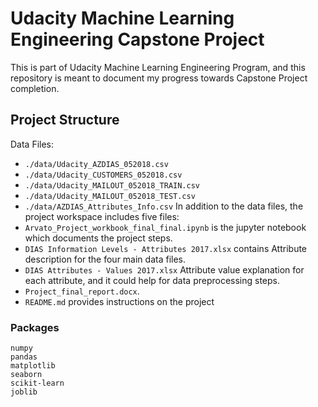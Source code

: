 # Udacity Machine Learning Engineering Capstone Project
This is part of Udacity Machine Learning Engineering Program, and this repository is meant to document my progress towards Capstone Project completion.

## Project Structure
Data Files:
- `./data/Udacity_AZDIAS_052018.csv`
- `./data/Udacity_CUSTOMERS_052018.csv`
- `./data/Udacity_MAILOUT_052018_TRAIN.csv`
- `./data/Udacity_MAILOUT_052018_TEST.csv`
- `./data/AZDIAS_Attributes_Info.csv`
In addition to the data files, the project workspace includes five files:
- `Arvato_Project_workbook_final_final.ipynb` is the jupyter notebook which documents the project steps.
- `DIAS Information Levels - Attributes 2017.xlsx` contains Attribute description for the four main data files.
- `DIAS Attributes - Values 2017.xlsx` Attribute value explanation for each attribute, and it could help for data preprocessing steps.
- `Project_final_report.docx`.
- `README.md` provides instructions on the project

### Packages
```
numpy
pandas
matplotlib
seaborn
scikit-learn
joblib
```

